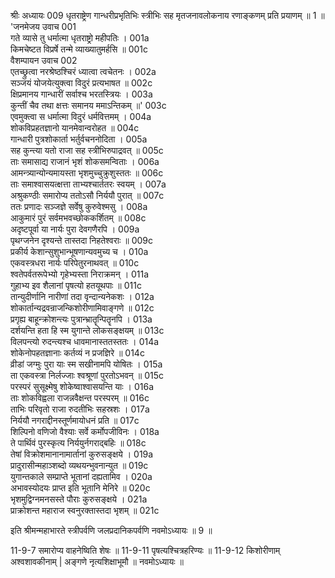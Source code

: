 श्रीः
अध्यायः 009
धृतराष्ट्रेण गान्धरीप्रभृतिभिः स्त्रीभिः सह मृतजनावलोकनाय रणाङ्कणम् प्रति प्रयाणम् ॥ 1 ॥
\'जनमेजय उवाच 	001  
गते व्यासे तु धर्मात्मा धृतराष्ट्रो महीपतिः ।	001a  
किमचेष्टत विप्रर्षे तन्मे व्याख्यातुमर्हसि ॥	001c  
वैशम्पायन उवाच 	002  
एतच्छ्रुत्वा नरश्रेष्ठश्चिरं ध्यात्वा त्वचेतनः ।	002a  
सञ्जयं योजयेत्युक्त्वा विदुरं प्रत्यभाषत ॥	002c  
क्षिप्रमानय गान्धारीं सर्वाश्च भरतस्त्रियः ।	003a  
कुन्तीं चैव तथा क्षत्तः समानय ममाऽन्तिकम् ॥\'	003c  
एवमुक्त्वा स धर्मात्मा विदुरं धर्मवित्तमम् ।	004a  
शोकविप्रहतज्ञानो यानमेवान्वरोहत ॥	004c  
गान्धारी पुत्रशोकार्ता भर्तुर्वचननोदिता ।	005a  
सह कुन्त्या यतो राजा सह स्त्रीभिरुपाद्रवत् ॥	005c  
ताः समासाद्य राजानं भृशं शोकसमन्विताः ।	006a  
आमन्त्र्यान्योन्यमायस्ता भृशमुच्चुक्रुशुस्ततः ॥	006c  
ताः समाश्वासयत्क्षत्ता ताभ्यश्चार्ततरः स्वयम् ।	007a  
अश्रुकण्ठीः समारोप्य ततोऽसौ निर्ययौ पुरात् ॥	007c  
ततः प्रणादः सञ्जज्ञे सर्वेषु कुरुवेश्मसु ।	008a  
आकुमारं पुरं सर्वमभवच्छोककर्शितम् ॥	008c  
अदृष्टपूर्वा या नार्यः पुरा देवगणैरपि ।	009a  
पृथग्जनेन दृश्यन्ते तास्तदा निहतेश्वराः ॥	009c  
प्रकीर्य केशान्सुशुभान्भूषणान्यवमुच्य च ।	010a  
एकवस्त्रधरा नार्यः परिपेतुरनाथवत् ॥	010c  
श्वतेपर्वतरूपेभ्यो गृहेभ्यस्ता निराक्रमन् ।	011a  
गुहाभ्य इव शैलानां पृषत्यो हतयूथपाः ॥	011c  
तान्युदीर्णानि नारीणां तदा वृन्दान्यनेकशः ।	012a  
शोकार्तान्यद्रवन्राजन्किशोरीणामिवाङ्गणे ॥	012c  
प्रगृह्य बाहून्क्रोशन्त्यः पुत्रान्भ्रातॄन्पितॄनपि ।	013a  
दर्शयन्ति हता हि स्म युगान्ते लोकसङ्क्षयम् ॥	013c  
विलपन्त्यो रुदन्त्यश्च धावमानास्ततस्ततः ।	014a  
शोकेनोपहतज्ञानाः कर्तव्यं न प्रजज्ञिरे ॥	014c  
व्रीडां जग्मुः पुरा याः स्म सखीनामपि योषितः ।	015a  
ता एकवस्त्रा निर्लज्जाः श्वश्रूणां पुरतोऽभवन् ॥	015c  
परस्परं सुसूक्ष्मेषु शोकेष्वाश्वासयन्ति याः ।	016a  
ताः शोकविह्वला राजन्नवैक्षन्त परस्परम् ॥	016c  
ताभिः परिवृतो राजा रुदतीभिः सहस्रशः ।	017a  
निर्ययौ नगराद्दीनस्तूर्णमायोधनं प्रति ॥	017c  
शिल्पिनो वणिजो वैश्याः सर्वे कर्मोपजीविनः ।	018a  
ते पार्थिवं पुरस्कृत्य निर्ययुर्नगराद्बहिः ॥	018c  
तेषां विक्रोशमानानामार्तानां कुरुसङ्क्षये ।	019a  
प्रादुरासीन्महाञ्शब्दो व्यथयन्भुवनान्युत ॥	019c  
युगान्तकाले सम्प्राप्ते भूतानां दह्यतामिव ।	020a  
अभावस्योदयः प्राप्त इति भूतानि मेनिरे ॥	020c  
भृशमुद्विग्नमनसस्ते पौराः कुरुसङ्क्षये ।	021a  
प्राक्रोशन्त महाराज स्वनुरक्तास्तदा भृशम् ॥ 	021c  

इति श्रीमन्महाभारते स्त्रीपर्वणि जलप्रदानिकपर्वणि नवमोऽध्यायः ॥ 9 ॥

11-9-7 समारोप्य वाहनेष्विति शेषः ॥ 11-9-11 पृषत्यश्चित्रहरिण्यः ॥ 11-9-12 किशोरीणाम् अश्वशावकीनाम् | अङ्गणे नृत्यशिक्षाभूमौ ॥ नवमोऽध्यायः ॥
